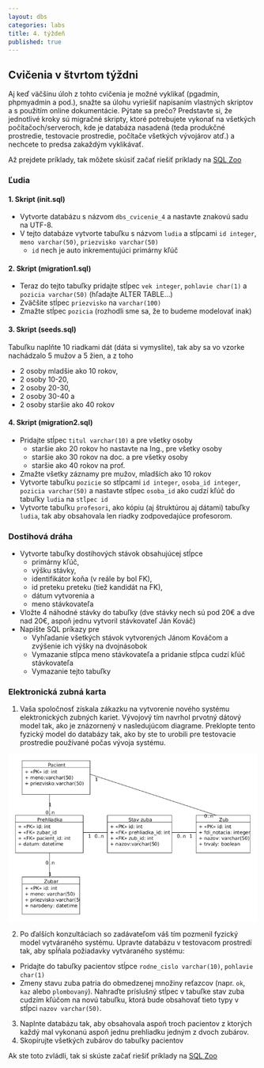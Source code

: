 ```yaml
---
layout: dbs
categories: labs
title: 4. týždeň
published: true
---
```

## Cvičenia v štvrtom týždni

Aj keď väčšinu úloh z tohto cvičenia je možné vyklikať (pgadmin, phpmyadmin a pod.), snažte sa úlohu vyriešiť napísaním vlastných skriptov
a s použitím online dokumentácie. Pýtate sa prečo? Predstavte si, že jednotlivé kroky sú migračné skripty, ktoré potrebujete
vykonať na všetkých počítačoch/serveroch, kde je databáza nasadená (teda produkčné prostredie, testovacie prostredie,
počítače všetkých vývojárov atď.) a nechcete to predsa zakaždým vyklikávať.

Až prejdete príklady, tak môžete skúsiť začať riešiť príklady na [SQL Zoo](http://sqlzoo.net/wiki/SELECT_from_WORLD_Tutorial)

### Ľudia
#### 1. Skript (init.sql)

- Vytvorte databázu s názvom `dbs_cvicenie_4` a nastavte znakovú sadu na UTF-8.
- V tejto databáze vytvorte tabuľku s názvom `ludia` a stĺpcami `id integer`, `meno varchar(50)`, `priezvisko varchar(50)`
  * `id` nech je auto inkrementujúci primárny kľúč

#### 2. Skript (migration1.sql)

- Teraz do tejto tabuľky pridajte stĺpec `vek integer`, `pohlavie char(1)` a `pozicia varchar(50)` (hľadajte ALTER TABLE...)
- Zväčšite stĺpec `priezvisko` na `varchar(100)`
- Zmažte stĺpec `pozicia` (rozhodli sme sa, že to budeme modelovať inak)

#### 3. Skript (seeds.sql)

Tabuľku naplňte 10 riadkami dát (dáta si vymyslite), tak aby sa vo vzorke nachádzalo 5 mužov a 5 žien, a z toho

  * 2 osoby mladšie ako 10 rokov,
  * 2 osoby 10-20,
  * 2 osoby 20-30,
  * 2 osoby 30-40 a
  * 2 osoby staršie ako 40 rokov

#### 4. Skript (migration2.sql)

- Pridajte stĺpec `titul varchar(10)` a pre všetky osoby
    * staršie ako 20 rokov ho nastavte na Ing., pre všetky osoby
    * staršie ako 30 rokov na doc. a pre všetky osoby
    * staršie ako 40 rokov na prof.
- Zmažte všetky záznamy pre mužov, mladších ako 10 rokov
- Vytvorte tabuľku `pozicie` so stĺpcami `id integer`, `osoba_id integer`, `pozicia varchar(50)` a nastavte stĺpec `osoba_id` ako cudzí kľúč do tabuľky `ludia` na `stĺpec id`
- Vytvorte tabuľku `profesori`, ako kópiu (aj štruktúrou aj dátami) tabuľky `ludia`, tak aby obsahovala len riadky zodpovedajúce profesorom.

### Dostihová dráha
- Vytvorte tabuľky dostihových stávok obsahujúcej stĺpce
  * primárny kľúč, 
  * výšku stávky, 
  * identifikátor koňa (v reále by bol FK),
  * id preteku preteku (tiež kandidát na FK), 
  * dátum vytvorenia a 
  * meno stávkovateľa
- Vložte 4 náhodné stávky do tabuľky (dve stávky nech sú pod 20€ a dve nad 20€, aspoň jednu vytvoril stávkovateľ Ján Kováč)
- Napíšte SQL príkazy pre
  * Vyhľadanie všetkých stávok vytvorených Jánom Kováčom a zvýšenie ich výšky na dvojnásobok
  * Vymazanie stĺpca meno stávkovateľa a pridanie stĺpca cudzí kľúč stávkovateľa
  * Vymazanie tejto tabuľky

### Elektronická zubná karta
1. Vaša spoločnosť získala zákazku na vytvorenie nového systému elektronických zubných kariet. Vývojový tím navrhol prvotný dátový model tak, ako je znázornený 
v nasledujúcom diagrame. Preklopte tento fyzický model do databázy tak, ako by ste to urobili pre testovacie prostredie používané počas vývoja systému.

![Fyzický model zubna karta](/labs/files/lab04/zubna_karta_zadanie.png "Fyzický model zubná karta")

2. Po ďalších konzultáciach so zadávateľom váš tím pozmenil fyzický model vytváraného systému. Upravte databázu v testovacom prostredí tak, aby spĺňala požiadavky vytváraného systému:
  * Pridajte do tabuľky pacientov stĺpce `rodne_cislo varchar(10)`, `pohlavie	char(1)`
  * Zmeny stavu zuba patria do obmedzenej množiny reťazcov (napr. `ok`, `kaz` alebo `plombovaný`). Nahraďte príslušný stĺpec v tabuľke stav zuba cudzím kľúčom na novú tabuľku, ktorá bude obsahovať tieto typy v stĺpci `nazov varchar(50)`.
3. Naplnte databázu tak, aby obsahovala aspoň troch pacientov z ktorých každý mal vykonanú aspoň jednu prehliadku jedným z dvoch zubárov. 
4. Skopírujte všetkých zubárov do tabuľky pacientov

Ak ste toto zvládli, tak si skúste začať riešiť príklady na [SQL Zoo](http://sqlzoo.net/wiki/SELECT_from_WORLD_Tutorial)
	

